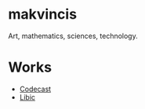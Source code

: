 # makvincis
Art, mathematics, sciences, technology. 

# Works

* [Codecast](https://github.com/wsricardo/makvincis/codecast)
* [Libic](https://github.com/ItaengaConecta/libic-data)


